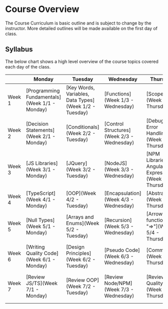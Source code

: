 # Course Overview
The Course Curriculum is basic outline and is subject to change by the instructor. More detailed outlines will be made available on the first day of class.

## Syllabus
The below chart shows a high level overview of the course topics covered each day of the class.

|         | Monday | Tuesday | Wednesday | Thursday | Friday |
|---------|--------|---------|-----------|----------|--------|
| Week 1  | [Programming Fundamentals](Week 1/1 - Monday) | [Key Words, Variables, Data Types](Week 1/2 - Tuesday) | [Functions](Week 1/3 - Wednesday) | [Scope](Week 1/4 - Thursday) | [Push Button app](Week 1/5 - Friday) |
| Week 2  | [Decision Statements](Week 2/1 - Monday) | [Conditionals](Week 2/2 - Tuesday) | [Control Structures](Week 2/3 - Wednesday) | [Debugging, Error Handling](Week 2/4 - Thursday) | [Calculator app](Week 2/5 - Friday) |
| Week 3  | [JS Libraries](Week 3/1 - Monday) | [JQuery](Week 3/2 - Tuesday) | [NodeJS](Week 3/3 - Wednesday) | [NPM Libraries: Angular, Express](Week 3/4 - Thursday) | [Gulp, Webpack](Week 3/5 - Friday) |
| Week 4  | [TypeScript](Week 4/1 - Monday) | [OOP](Week 4/2 - Tuesday) | [Encapsulation](Week 4/3 - Wednesday) | [Abstraction](Week 4/4 - Thursday) | [Inheritance](Week 4/5 - Friday) |
| Week 5  | [Null Types](Week 5/1 - Monday) | [Arrays and Enums](Week 5/2 - Tuesday) | [Recursion](Week 5/3 - Wednesday) | [Arrow functions "=>"](Week 5/4 - Thursday) | [ToDo List app](Week 5/5 - Friday) |
| Week 6  | [Writing Quality Code](Week 6/1 - Monday) | [Design Principles](Week 6/2 - Tuesday) | [Pseudo Code](Week 6/3 - Wednesday) | [Comments](Week 6/4 - Thursday) | [Version Control](Week 6/5 - Friday) |
| Week 7  | [Review JS/TS](Week 7/1 - Monday) | [Review OOP](Week 7/2 - Tuesday) | [Review Node/NPM](Week 7/3 - Wednesday) | [Review Quality](Week 7/4 - Thursday) | [Where to go from here](Week 7/5 - Friday) |
